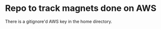 Repo to track magnets done on AWS
=================================

There is a gitignore'd AWS key in the home directory.
